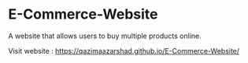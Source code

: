 # E-Commerce-Website

A website that allows users to buy multiple products online.

Visit website : https://qazimaazarshad.github.io/E-Commerce-Website/
